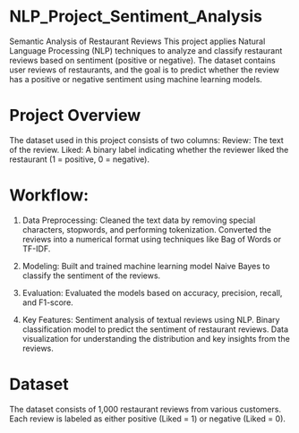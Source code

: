 # NLP_Project_Sentiment_Analysis
Semantic Analysis of Restaurant Reviews
This project applies Natural Language Processing (NLP) techniques to analyze and classify restaurant reviews based on sentiment (positive or negative). The dataset contains user reviews of restaurants, and the goal is to predict whether the review has a positive or negative sentiment using machine learning models.

# Project Overview
The dataset used in this project consists of two columns:
Review: The text of the review.
Liked: A binary label indicating whether the reviewer liked the restaurant (1 = positive, 0 = negative).

# Workflow:
1. Data Preprocessing:
Cleaned the text data by removing special characters, stopwords, and performing tokenization.
Converted the reviews into a numerical format using techniques like Bag of Words or TF-IDF.

2. Modeling:
Built and trained machine learning model Naive Bayes to classify the sentiment of the reviews.

3. Evaluation:
Evaluated the models based on accuracy, precision, recall, and F1-score.

5. Key Features:
Sentiment analysis of textual reviews using NLP.
Binary classification model to predict the sentiment of restaurant reviews.
Data visualization for understanding the distribution and key insights from the reviews.

# Dataset
The dataset consists of 1,000 restaurant reviews from various customers. Each review is labeled as either positive (Liked = 1) or negative (Liked = 0).
